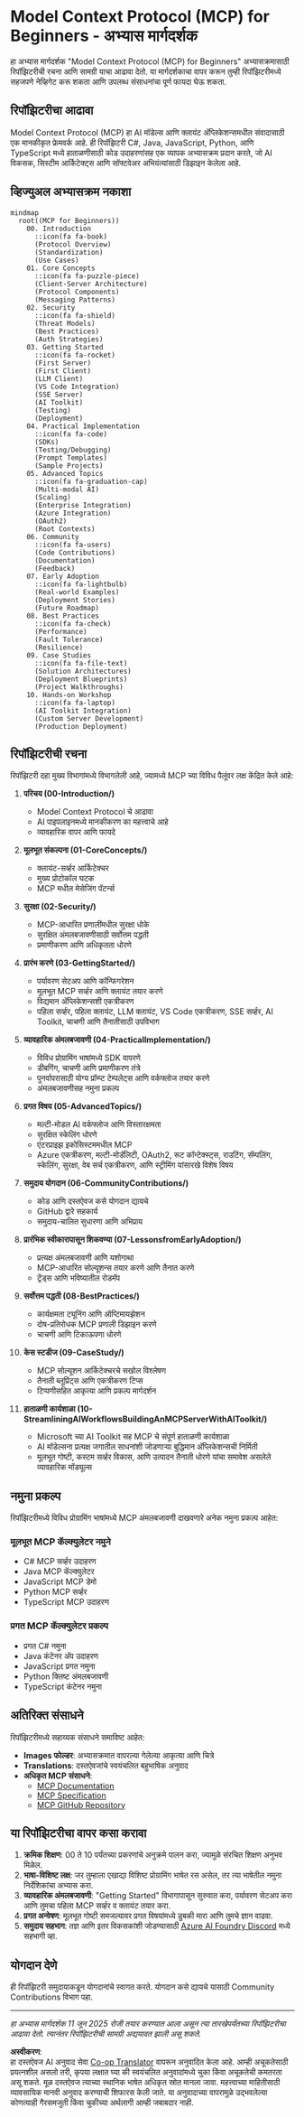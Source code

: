 <!--
CO_OP_TRANSLATOR_METADATA:
{
  "original_hash": "a607d4febc94caee9a12b77795f7fc9a",
  "translation_date": "2025-07-13T15:12:31+00:00",
  "source_file": "study_guide.md",
  "language_code": "mr"
}
-->
# Model Context Protocol (MCP) for Beginners - अभ्यास मार्गदर्शक

हा अभ्यास मार्गदर्शक "Model Context Protocol (MCP) for Beginners" अभ्यासक्रमासाठी रिपॉझिटरीची रचना आणि सामग्री याचा आढावा देतो. या मार्गदर्शकाचा वापर करून तुम्ही रिपॉझिटरीमध्ये सहजपणे नेव्हिगेट करू शकता आणि उपलब्ध संसाधनांचा पूर्ण फायदा घेऊ शकता.

## रिपॉझिटरीचा आढावा

Model Context Protocol (MCP) हा AI मॉडेल्स आणि क्लायंट अ‍ॅप्लिकेशन्समधील संवादासाठी एक मानकीकृत फ्रेमवर्क आहे. ही रिपॉझिटरी C#, Java, JavaScript, Python, आणि TypeScript मध्ये हाताळणीसाठी कोड उदाहरणांसह एक व्यापक अभ्यासक्रम प्रदान करते, जो AI विकसक, सिस्टीम आर्किटेक्ट्स आणि सॉफ्टवेअर अभियंत्यांसाठी डिझाइन केलेला आहे.

## व्हिज्युअल अभ्यासक्रम नकाशा

```mermaid
mindmap
  root((MCP for Beginners))
    00. Introduction
      ::icon(fa fa-book)
      (Protocol Overview)
      (Standardization)
      (Use Cases)
    01. Core Concepts
      ::icon(fa fa-puzzle-piece)
      (Client-Server Architecture)
      (Protocol Components)
      (Messaging Patterns)
    02. Security
      ::icon(fa fa-shield)
      (Threat Models)
      (Best Practices)
      (Auth Strategies)
    03. Getting Started
      ::icon(fa fa-rocket)
      (First Server)
      (First Client)
      (LLM Client)
      (VS Code Integration)
      (SSE Server)
      (AI Toolkit)
      (Testing)
      (Deployment)
    04. Practical Implementation
      ::icon(fa fa-code)
      (SDKs)
      (Testing/Debugging)
      (Prompt Templates)
      (Sample Projects)
    05. Advanced Topics
      ::icon(fa fa-graduation-cap)
      (Multi-modal AI)
      (Scaling)
      (Enterprise Integration)
      (Azure Integration)
      (OAuth2)
      (Root Contexts)
    06. Community
      ::icon(fa fa-users)
      (Code Contributions)
      (Documentation)
      (Feedback)
    07. Early Adoption
      ::icon(fa fa-lightbulb)
      (Real-world Examples)
      (Deployment Stories)
      (Future Roadmap)
    08. Best Practices
      ::icon(fa fa-check)
      (Performance)
      (Fault Tolerance)
      (Resilience)
    09. Case Studies
      ::icon(fa fa-file-text)
      (Solution Architectures)
      (Deployment Blueprints)
      (Project Walkthroughs)
    10. Hands-on Workshop
      ::icon(fa fa-laptop)
      (AI Toolkit Integration)
      (Custom Server Development)
      (Production Deployment)
```

## रिपॉझिटरीची रचना

रिपॉझिटरी दहा मुख्य विभागांमध्ये विभागलेली आहे, ज्यामध्ये MCP च्या विविध पैलूंवर लक्ष केंद्रित केले आहे:

1. **परिचय (00-Introduction/)**
   - Model Context Protocol चे आढावा
   - AI पाइपलाइनमध्ये मानकीकरण का महत्त्वाचे आहे
   - व्यावहारिक वापर आणि फायदे

2. **मूलभूत संकल्पना (01-CoreConcepts/)**
   - क्लायंट-सर्व्हर आर्किटेक्चर
   - मुख्य प्रोटोकॉल घटक
   - MCP मधील मेसेजिंग पॅटर्न्स

3. **सुरक्षा (02-Security/)**
   - MCP-आधारित प्रणालींमधील सुरक्षा धोके
   - सुरक्षित अंमलबजावणीसाठी सर्वोत्तम पद्धती
   - प्रमाणीकरण आणि अधिकृतता धोरणे

4. **प्रारंभ करणे (03-GettingStarted/)**
   - पर्यावरण सेटअप आणि कॉन्फिगरेशन
   - मूलभूत MCP सर्व्हर आणि क्लायंट तयार करणे
   - विद्यमान अ‍ॅप्लिकेशन्सशी एकत्रीकरण
   - पहिला सर्व्हर, पहिला क्लायंट, LLM क्लायंट, VS Code एकत्रीकरण, SSE सर्व्हर, AI Toolkit, चाचणी आणि तैनातीसाठी उपविभाग

5. **व्यावहारिक अंमलबजावणी (04-PracticalImplementation/)**
   - विविध प्रोग्रामिंग भाषांमध्ये SDK वापरणे
   - डीबगिंग, चाचणी आणि प्रमाणीकरण तंत्रे
   - पुनर्वापरासाठी योग्य प्रॉम्प्ट टेम्पलेट्स आणि वर्कफ्लोज तयार करणे
   - अंमलबजावणीसह नमुना प्रकल्प

6. **प्रगत विषय (05-AdvancedTopics/)**
   - मल्टी-मोडल AI वर्कफ्लोज आणि विस्तारक्षमता
   - सुरक्षित स्केलिंग धोरणे
   - एंटरप्राइझ इकोसिस्टममधील MCP
   - Azure एकत्रीकरण, मल्टी-मोडॅलिटी, OAuth2, रूट कॉन्टेक्स्ट्स, राउटिंग, सॅम्पलिंग, स्केलिंग, सुरक्षा, वेब सर्च एकत्रीकरण, आणि स्ट्रीमिंग यांसारखे विशेष विषय

7. **समुदाय योगदान (06-CommunityContributions/)**
   - कोड आणि दस्तऐवज कसे योगदान द्यायचे
   - GitHub द्वारे सहकार्य
   - समुदाय-चालित सुधारणा आणि अभिप्राय

8. **प्रारंभिक स्वीकारापासून शिकवण्या (07-LessonsfromEarlyAdoption/)**
   - प्रत्यक्ष अंमलबजावणी आणि यशोगाथा
   - MCP-आधारित सोल्यूशन्स तयार करणे आणि तैनात करणे
   - ट्रेंड्स आणि भविष्यातील रोडमॅप

9. **सर्वोत्तम पद्धती (08-BestPractices/)**
   - कार्यक्षमता ट्यूनिंग आणि ऑप्टिमायझेशन
   - दोष-प्रतिरोधक MCP प्रणाली डिझाइन करणे
   - चाचणी आणि टिकाऊपणा धोरणे

10. **केस स्टडीज (09-CaseStudy/)**
    - MCP सोल्यूशन आर्किटेक्चरचे सखोल विश्लेषण
    - तैनाती ब्लूप्रिंट्स आणि एकत्रीकरण टिप्स
    - टिप्पणीसहित आकृत्या आणि प्रकल्प मार्गदर्शन

11. **हाताळणी कार्यशाळा (10-StreamliningAIWorkflowsBuildingAnMCPServerWithAIToolkit/)**
    - Microsoft च्या AI Toolkit सह MCP चे संपूर्ण हाताळणी कार्यशाळा
    - AI मॉडेल्सना प्रत्यक्ष जगातील साधनांशी जोडणाऱ्या बुद्धिमान अ‍ॅप्लिकेशन्सची निर्मिती
    - मूलभूत गोष्टी, कस्टम सर्व्हर विकास, आणि उत्पादन तैनाती धोरणे यांचा समावेश असलेले व्यावहारिक मॉड्यूल्स

## नमुना प्रकल्प

रिपॉझिटरीमध्ये विविध प्रोग्रामिंग भाषांमध्ये MCP अंमलबजावणी दाखवणारे अनेक नमुना प्रकल्प आहेत:

### मूलभूत MCP कॅल्क्युलेटर नमुने
- C# MCP सर्व्हर उदाहरण
- Java MCP कॅल्क्युलेटर
- JavaScript MCP डेमो
- Python MCP सर्व्हर
- TypeScript MCP उदाहरण

### प्रगत MCP कॅल्क्युलेटर प्रकल्प
- प्रगत C# नमुना
- Java कंटेनर अ‍ॅप उदाहरण
- JavaScript प्रगत नमुना
- Python क्लिष्ट अंमलबजावणी
- TypeScript कंटेनर नमुना

## अतिरिक्त संसाधने

रिपॉझिटरीमध्ये सहाय्यक संसाधने समाविष्ट आहेत:

- **Images फोल्डर**: अभ्यासक्रमात वापरल्या गेलेल्या आकृत्या आणि चित्रे
- **Translations**: दस्तऐवजांचे स्वयंचलित बहुभाषिक अनुवाद
- **अधिकृत MCP संसाधने**:
  - [MCP Documentation](https://modelcontextprotocol.io/)
  - [MCP Specification](https://spec.modelcontextprotocol.io/)
  - [MCP GitHub Repository](https://github.com/modelcontextprotocol)

## या रिपॉझिटरीचा वापर कसा करावा

1. **क्रमिक शिक्षण**: 00 ते 10 पर्यंतच्या प्रकरणांचे अनुक्रमे पालन करा, ज्यामुळे संरचित शिक्षण अनुभव मिळेल.
2. **भाषा-विशिष्ट लक्ष**: जर तुम्हाला एखाद्या विशिष्ट प्रोग्रामिंग भाषेत रस असेल, तर त्या भाषेतील नमुना निर्देशिकांचा अभ्यास करा.
3. **व्यावहारिक अंमलबजावणी**: "Getting Started" विभागापासून सुरुवात करा, पर्यावरण सेटअप करा आणि तुमचा पहिला MCP सर्व्हर व क्लायंट तयार करा.
4. **प्रगत अन्वेषण**: मूलभूत गोष्टी समजल्यावर प्रगत विषयांमध्ये डुबकी मारा आणि तुमचे ज्ञान वाढवा.
5. **समुदाय सहभाग**: तज्ञ आणि इतर विकसकांशी जोडण्यासाठी [Azure AI Foundry Discord](https://discord.com/invite/ByRwuEEgH4) मध्ये सहभागी व्हा.

## योगदान देणे

ही रिपॉझिटरी समुदायाकडून योगदानांचे स्वागत करते. योगदान कसे द्यायचे यासाठी Community Contributions विभाग पहा.

---

*हा अभ्यास मार्गदर्शक 11 जून 2025 रोजी तयार करण्यात आला असून त्या तारखेपर्यंतच्या रिपॉझिटरीचा आढावा देतो. त्यानंतर रिपॉझिटरीची सामग्री अद्ययावत झाली असू शकते.*

**अस्वीकरण**:  
हा दस्तऐवज AI अनुवाद सेवा [Co-op Translator](https://github.com/Azure/co-op-translator) वापरून अनुवादित केला आहे. आम्ही अचूकतेसाठी प्रयत्नशील असलो तरी, कृपया लक्षात घ्या की स्वयंचलित अनुवादांमध्ये चुका किंवा अचूकतेची कमतरता असू शकते. मूळ दस्तऐवज त्याच्या स्थानिक भाषेत अधिकृत स्रोत मानला जावा. महत्त्वाच्या माहितीसाठी व्यावसायिक मानवी अनुवाद करण्याची शिफारस केली जाते. या अनुवादाच्या वापरामुळे उद्भवलेल्या कोणत्याही गैरसमजुती किंवा चुकीच्या अर्थलागी आम्ही जबाबदार नाही.